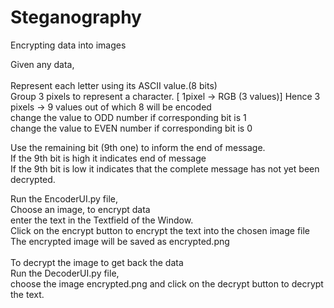 # Steganography
Encrypting data into images

Given any data,<br/>
<br/>
Represent each letter using its ASCII value.(8 bits)<br/>
Group 3 pixels to represent a character. [ 1pixel -> RGB (3 values)]  Hence 3 pixels -> 9 values out of which 8 will be encoded<br/>
change the value to ODD number if corresponding bit is 1<br/>
change the value to EVEN number if corresponding bit is 0<br/>

Use the remaining bit (9th one) to inform the end of message.<br/>
If the 9th bit is high it indicates end of message<br/>
If the 9th bit is low it indicates that the complete message has not yet been decrypted.</br>


Run the EncoderUI.py file,<br/>
Choose an image, to encrypt data<br/>
enter the text in the Textfield of the Window.<br/>
Click on the encrypt button to encrypt the text into the chosen image file<br/>
The encrypted image will be saved as encrypted.png<br/>
<br/>
To decrypt the image to get back the data<br/>
Run the DecoderUI.py file, <br/>
choose the image encrypted.png and click on the decrypt button to decrypt the text.<br/>

